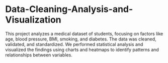 # Data-Cleaning-Analysis-and-Visualization
This project analyzes a medical dataset of students, focusing on factors like age, blood pressure, BMI, smoking, and diabetes. The data was cleaned, validated, and standardized. We performed statistical analysis and visualized the findings using charts and heatmaps to identify patterns and relationships between variables.
